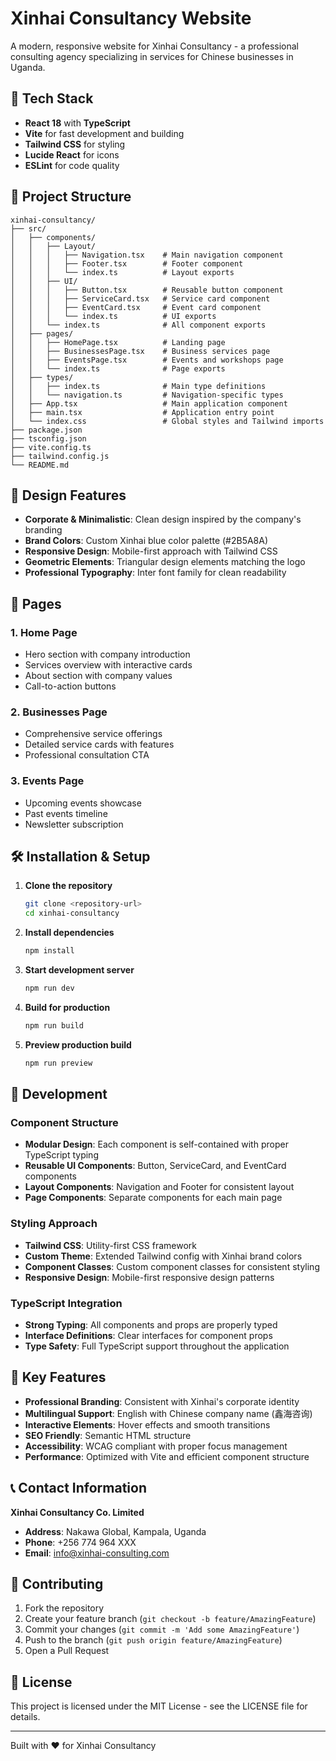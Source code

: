 
# Xinhai Consultancy Website

A modern, responsive website for Xinhai Consultancy - a professional consulting agency specializing in services for Chinese businesses in Uganda.

## 🚀 Tech Stack

- **React 18** with **TypeScript**
- **Vite** for fast development and building
- **Tailwind CSS** for styling
- **Lucide React** for icons
- **ESLint** for code quality

## 📁 Project Structure

```
xinhai-consultancy/
├── src/
│   ├── components/
│   │   ├── Layout/
│   │   │   ├── Navigation.tsx    # Main navigation component
│   │   │   ├── Footer.tsx        # Footer component
│   │   │   └── index.ts          # Layout exports
│   │   ├── UI/
│   │   │   ├── Button.tsx        # Reusable button component
│   │   │   ├── ServiceCard.tsx   # Service card component
│   │   │   ├── EventCard.tsx     # Event card component
│   │   │   └── index.ts          # UI exports
│   │   └── index.ts              # All component exports
│   ├── pages/
│   │   ├── HomePage.tsx          # Landing page
│   │   ├── BusinessesPage.tsx    # Business services page
│   │   ├── EventsPage.tsx        # Events and workshops page
│   │   └── index.ts              # Page exports
│   ├── types/
│   │   ├── index.ts              # Main type definitions
│   │   └── navigation.ts         # Navigation-specific types
│   ├── App.tsx                   # Main application component
│   ├── main.tsx                  # Application entry point
│   └── index.css                 # Global styles and Tailwind imports
├── package.json
├── tsconfig.json
├── vite.config.ts
├── tailwind.config.js
└── README.md
```

## 🎨 Design Features

- **Corporate & Minimalistic**: Clean design inspired by the company's branding
- **Brand Colors**: Custom Xinhai blue color palette (#2B5A8A)
- **Responsive Design**: Mobile-first approach with Tailwind CSS
- **Geometric Elements**: Triangular design elements matching the logo
- **Professional Typography**: Inter font family for clean readability

## 📱 Pages

### 1. Home Page
- Hero section with company introduction
- Services overview with interactive cards
- About section with company values
- Call-to-action buttons

### 2. Businesses Page
- Comprehensive service offerings
- Detailed service cards with features
- Professional consultation CTA

### 3. Events Page
- Upcoming events showcase
- Past events timeline
- Newsletter subscription

## 🛠️ Installation & Setup

1. **Clone the repository**
   ```bash
   git clone <repository-url>
   cd xinhai-consultancy
   ```

2. **Install dependencies**
   ```bash
   npm install
   ```

3. **Start development server**
   ```bash
   npm run dev
   ```

4. **Build for production**
   ```bash
   npm run build
   ```

5. **Preview production build**
   ```bash
   npm run preview
   ```

## 🔧 Development

### Component Structure
- **Modular Design**: Each component is self-contained with proper TypeScript typing
- **Reusable UI Components**: Button, ServiceCard, and EventCard components
- **Layout Components**: Navigation and Footer for consistent layout
- **Page Components**: Separate components for each main page

### Styling Approach
- **Tailwind CSS**: Utility-first CSS framework
- **Custom Theme**: Extended Tailwind config with Xinhai brand colors
- **Component Classes**: Custom component classes for consistent styling
- **Responsive Design**: Mobile-first responsive design patterns

### TypeScript Integration
- **Strong Typing**: All components and props are properly typed
- **Interface Definitions**: Clear interfaces for component props
- **Type Safety**: Full TypeScript support throughout the application

## 🌟 Key Features

- **Professional Branding**: Consistent with Xinhai's corporate identity
- **Multilingual Support**: English with Chinese company name (鑫海咨询)
- **Interactive Elements**: Hover effects and smooth transitions
- **SEO Friendly**: Semantic HTML structure
- **Accessibility**: WCAG compliant with proper focus management
- **Performance**: Optimized with Vite and efficient component structure

## 📞 Contact Information

**Xinhai Consultancy Co. Limited**
- **Address**: Nakawa Global, Kampala, Uganda
- **Phone**: +256 774 964 XXX
- **Email**: info@xinhai-consulting.com

## 🤝 Contributing

1. Fork the repository
2. Create your feature branch (`git checkout -b feature/AmazingFeature`)
3. Commit your changes (`git commit -m 'Add some AmazingFeature'`)
4. Push to the branch (`git push origin feature/AmazingFeature`)
5. Open a Pull Request

## 📄 License

This project is licensed under the MIT License - see the LICENSE file for details.

---

Built with ❤️ for Xinhai Consultancy